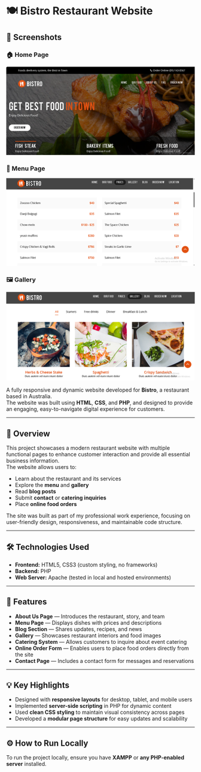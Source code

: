# 🍽️ Bistro Restaurant Website

## 📸 Screenshots

### 🏠 Home Page
![Home Page](./Home.png)

### 🍴 Menu Page
![Menu Page](./Menu.PNG)

### 🖼️ Gallery
![Gallery](./Gallery.PNG)



A fully responsive and dynamic website developed for **Bistro**, a restaurant based in Australia.  
The website was built using **HTML**, **CSS**, and **PHP**, and designed to provide an engaging, easy-to-navigate digital experience for customers.

---

## 🧠 Overview

This project showcases a modern restaurant website with multiple functional pages to enhance customer interaction and provide all essential business information.  
The website allows users to:
- Learn about the restaurant and its services  
- Explore the **menu** and **gallery**  
- Read **blog posts**  
- Submit **contact** or **catering inquiries**  
- Place **online food orders**

The site was built as part of my professional work experience, focusing on user-friendly design, responsiveness, and maintainable code structure.

---

## 🛠️ Technologies Used

- **Frontend:** HTML5, CSS3 (custom styling, no frameworks)  
- **Backend:** PHP  
- **Web Server:** Apache (tested in local and hosted environments)  

---

## 📄 Features

- **About Us Page** — Introduces the restaurant, story, and team  
- **Menu Page** — Displays dishes with prices and descriptions  
- **Blog Section** — Shares updates, recipes, and news  
- **Gallery** — Showcases restaurant interiors and food images  
- **Catering System** — Allows customers to inquire about event catering  
- **Online Order Form** — Enables users to place food orders directly from the site  
- **Contact Page** — Includes a contact form for messages and reservations  

---

## 💡 Key Highlights

- Designed with **responsive layouts** for desktop, tablet, and mobile users  
- Implemented **server-side scripting** in PHP for dynamic content  
- Used **clean CSS styling** to maintain visual consistency across pages  
- Developed a **modular page structure** for easy updates and scalability  

---

## ⚙️ How to Run Locally

To run the project locally, ensure you have **XAMPP** or **any PHP-enabled server** installed.

